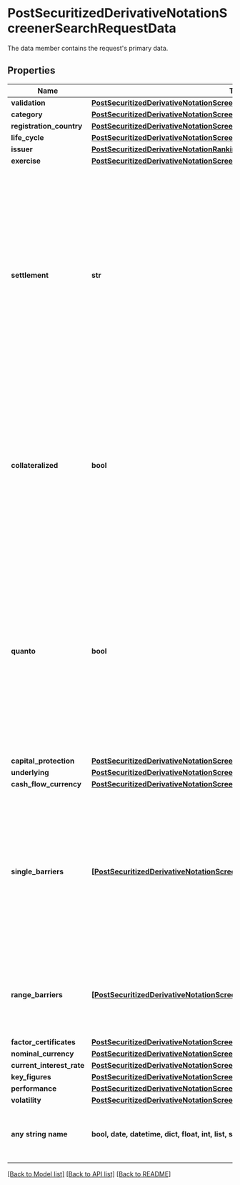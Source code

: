 # PostSecuritizedDerivativeNotationScreenerSearchRequestData

The data member contains the request's primary data.

## Properties
Name | Type | Description | Notes
------------ | ------------- | ------------- | -------------
**validation** | [**PostSecuritizedDerivativeNotationScreenerSearchRequestDataValidation**](PostSecuritizedDerivativeNotationScreenerSearchRequestDataValidation.md) |  | [optional] 
**category** | [**PostSecuritizedDerivativeNotationScreenerSearchRequestDataCategory**](PostSecuritizedDerivativeNotationScreenerSearchRequestDataCategory.md) |  | [optional] 
**registration_country** | [**PostSecuritizedDerivativeNotationScreenerSearchRequestDataRegistrationCountry**](PostSecuritizedDerivativeNotationScreenerSearchRequestDataRegistrationCountry.md) |  | [optional] 
**life_cycle** | [**PostSecuritizedDerivativeNotationScreenerSearchRequestDataLifeCycle**](PostSecuritizedDerivativeNotationScreenerSearchRequestDataLifeCycle.md) |  | [optional] 
**issuer** | [**PostSecuritizedDerivativeNotationRankingIntradayListRequestDataIssuer**](PostSecuritizedDerivativeNotationRankingIntradayListRequestDataIssuer.md) |  | [optional] 
**exercise** | [**PostSecuritizedDerivativeNotationScreenerSearchRequestDataExercise**](PostSecuritizedDerivativeNotationScreenerSearchRequestDataExercise.md) |  | [optional] 
**settlement** | **str** | Settlement of the securitized derivative. It concerns the fulfillment of the issuer&#39;s contractual obligations arising from the securitized derivative. Depending on the terms, the underlying asset may be delivered physically or its equivalent monetary value may be payed out. | Value | Description | | --- | --- | | cash | Transfer of a cash amount | | physical | Phyiscal delivery of the underlying asset. | | either | Cash or physical, at the discretion of the issuer. |   | [optional] 
**collateralized** | **bool** | Restricts the result to securitized derivatives that are collateralized (&#x60;true&#x60;) or are  not collateralized (&#x60;false&#x60;). A collateralized securitized derivative is protected against an  issuer default by collateral. | [optional] 
**quanto** | **bool** | Restricts the result to securitized derivatives that are hedged (&#x60;true&#x60;) or are not hedged (&#x60;false&#x60;) against fluctuations of the foreign exchange rate between the value unit of the underlying and the value unit of the cash flows. | [optional] 
**capital_protection** | [**PostSecuritizedDerivativeNotationScreenerSearchRequestDataCapitalProtection**](PostSecuritizedDerivativeNotationScreenerSearchRequestDataCapitalProtection.md) |  | [optional] 
**underlying** | [**PostSecuritizedDerivativeNotationScreenerSearchRequestDataUnderlying**](PostSecuritizedDerivativeNotationScreenerSearchRequestDataUnderlying.md) |  | [optional] 
**cash_flow_currency** | [**PostSecuritizedDerivativeNotationScreenerSearchRequestDataCashFlowCurrency**](PostSecuritizedDerivativeNotationScreenerSearchRequestDataCashFlowCurrency.md) |  | [optional] 
**single_barriers** | [**[PostSecuritizedDerivativeNotationScreenerSearchDataSingleBarriersItems]**](PostSecuritizedDerivativeNotationScreenerSearchDataSingleBarriersItems.md) | Single barriers. Barriers of this kind represent either a lower or an upper bound derived from the exercise right of the securitized derivative. Multiple barrier types may be used in one request. | [optional] 
**range_barriers** | [**[PostSecuritizedDerivativeNotationScreenerSearchDataRangeBarriersItems]**](PostSecuritizedDerivativeNotationScreenerSearchDataRangeBarriersItems.md) | Range barriers. Barriers of this kind represent a range with a lower and an upper bound. | [optional] 
**factor_certificates** | [**PostSecuritizedDerivativeNotationScreenerSearchRequestDataFactorCertificates**](PostSecuritizedDerivativeNotationScreenerSearchRequestDataFactorCertificates.md) |  | [optional] 
**nominal_currency** | [**PostSecuritizedDerivativeNotationScreenerSearchRequestDataNominalCurrency**](PostSecuritizedDerivativeNotationScreenerSearchRequestDataNominalCurrency.md) |  | [optional] 
**current_interest_rate** | [**PostSecuritizedDerivativeNotationScreenerSearchRequestDataCurrentInterestRate**](PostSecuritizedDerivativeNotationScreenerSearchRequestDataCurrentInterestRate.md) |  | [optional] 
**key_figures** | [**PostSecuritizedDerivativeNotationScreenerSearchRequestDataKeyFigures**](PostSecuritizedDerivativeNotationScreenerSearchRequestDataKeyFigures.md) |  | [optional] 
**performance** | [**PostSecuritizedDerivativeNotationScreenerSearchRequestDataPerformance**](PostSecuritizedDerivativeNotationScreenerSearchRequestDataPerformance.md) |  | [optional] 
**volatility** | [**PostSecuritizedDerivativeNotationScreenerSearchRequestDataVolatility**](PostSecuritizedDerivativeNotationScreenerSearchRequestDataVolatility.md) |  | [optional] 
**any string name** | **bool, date, datetime, dict, float, int, list, str, none_type** | any string name can be used but the value must be the correct type | [optional]

[[Back to Model list]](../README.md#documentation-for-models) [[Back to API list]](../README.md#documentation-for-api-endpoints) [[Back to README]](../README.md)



